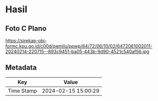 # Hasil

## Foto C Plano

https://sirekap-obj-formc.kpu.go.id/c00d/pemilu/ppwp/64/72/06/10/02/6472061002011-20240214-220715--893c9451-ba05-443b-9d90-4521c540af56.jpg


## Metadata

| Key        | Value               |
| ---------- | ------------------- |
| Time Stamp | 2024-02-15 15:00:29 |




